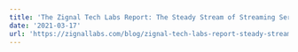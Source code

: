 ```yaml
---
title: 'The Zignal Tech Labs Report: The Steady Stream of Streaming Services'
date: '2021-03-17'
url: 'https://zignallabs.com/blog/zignal-tech-labs-report-steady-stream-streaming-services/?utm_source=marketing&utm_medium=streaming-devices&utm_content=labs-report&utm_campaign=blog'
---
```

